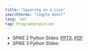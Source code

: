 ```yaml
---
title: "Squaring on a Line"
searchterms: "toggle 6Unit"
lang: "en"
tag: ProgrammingLesson
---
```

 <ul>
 <li class="ng-binding">SPIKE 2 Python Slides:
 <a href="PyProgrammingLessons/SquaringonLine.pptx">PPTX</a>,
 <a href="PyProgrammingLessons/SquaringonLine.pdf">PDF</a>
 </li>
 <li class="ng-binding">SPIKE 3 Python Slides:

 </li>
 </ul>
